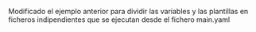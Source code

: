 Modificado el ejemplo anterior para dividir las variables y las plantillas en ficheros indipendientes que se ejecutan desde el fichero main.yaml